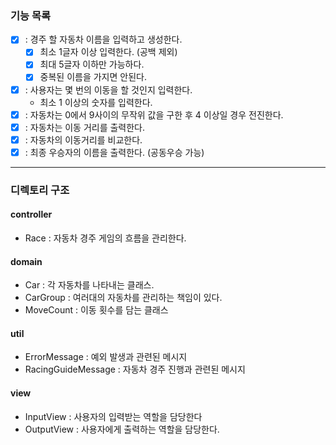 ### 기능 목록

- [x] : 경주 할 자동차 이름을 입력하고 생성한다.
    - [x] 최소 1글자 이상 입력한다. (공백 제외)
    - [x] 최대 5글자 이하만 가능하다.
    - [x] 중복된 이름을 가지면 안된다.
- [x] : 사용자는 몇 번의 이동을 할 것인지 입력한다.
    - 최소 1 이상의 숫자를 입력한다.
- [x] : 자동차는 0에서 9사이의 무작위 값을 구한 후 4 이상일 경우 전진한다.
- [x] : 자동차는 이동 거리를 출력한다.
- [x] : 자동차의 이동거리를 비교한다.
- [x] : 최종 우승자의 이름을 출력한다. (공동우승 가능)

---

### 디렉토리 구조

#### controller

- Race : 자동차 경주 게임의 흐름을 관리한다.

#### domain

- Car : 각 자동차를 나타내는 클래스.
- CarGroup : 여러대의 자동차를 관리하는 책임이 있다.
- MoveCount : 이동 횟수를 담는 클래스

#### util

- ErrorMessage : 예외 발생과 관련된 메시지
- RacingGuideMessage : 자동차 경주 진행과 관련된 메시지

#### view

- InputView : 사용자의 입력받는 역할을 담당한다
- OutputView : 사용자에게 출력하는 역할을 담당한다.